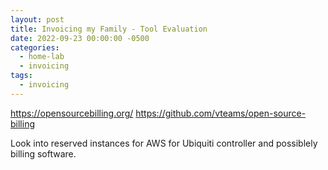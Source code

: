 ```yaml
---
layout: post
title: Invoicing my Family - Tool Evaluation
date: 2022-09-23 00:00:00 -0500
categories:
  - home-lab
  - invoicing
tags:
  - invoicing
---
```


https://opensourcebilling.org/
https://github.com/vteams/open-source-billing

Look into reserved instances for AWS for Ubiquiti controller and possiblely
billing software.